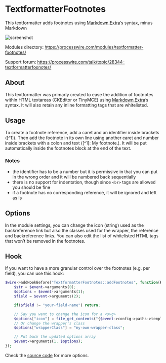 # TextformatterFootnotes

This textformatter adds footnotes using [Markdown Extra](https://michelf.ca/projects/php-markdown/extra/#footnotes)’s syntax, minus Markdown

![screenshot](https://user-images.githubusercontent.com/6616448/228490886-37eb92d4-e41b-4a56-98ad-faf87588a74c.png)

Modules directory: https://processwire.com/modules/textformatter-footnotes/

Support forum: https://processwire.com/talk/topic/28344-textformatterfoonotes/

## About

This textformatter was primarly created to ease the addition of footnotes within HTML textareas (CKEditor or TinyMCE) using [Markdown Extra](https://michelf.ca/projects/php-markdown/extra/#footnotes)’s syntax. It will also retain any inline formatting tags that are whitelisted.

## Usage

To create a footnote reference, add a caret and an identifier inside brackets ([^1]). Then add the footnote in its own line using another caret and number inside brackets with a colon and text ([^1]: My footnote.). It will be put automatically inside the footnotes block at the end of the text.

### Notes 
- the identifier has to be a number but it is permissive in that you can put in the wrong order and it will be numbered back sequentially
- there is no support for indentation, though since `<br>` tags are allowed you should be fine
- if a footnote has no corresponding reference, it will be ignored and left as is

## Options

In the module settings, you can change the icon (string) used as the backreference link but also the classes used for the wrapper, the reference and backreference links. You can also edit the list of whitelisted HTML tags that won’t be removed in the footnotes.

## Hook

If you want to have a more granular control over the footnotes (e.g. per field), you can use this hook:

```php
$wire->addHookBefore("TextformatterFootnotes::addFootnotes", function(HookEvent $event) {
	$str = $event->arguments(0);
	$options = $event->arguments(1);
	$field = $event->arguments(2);

	if($field != "your-field-name") return;

	// Say you want to change the icon for a <svg>
	$options["icon"] = file_get_contents("{$event->config->paths->templates}assets/icons/up.svg");
	// Or change the wrapper’s class
	$options["wrapperClass"] = "my-own-wrapper-class";

	// Put back the updated options array
	$event->arguments(1, $options);
});
```

Check the [source code](https://github.com/eprcstudio/TextformatterFootnotes/blob/main/TextformatterFootnotes.module.php#L73) for more options.

